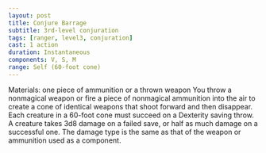 ```yaml
---
layout: post
title: Conjure Barrage
subtitle: 3rd-level conjuration
tags: [ranger, level3, conjuration]
cast: 1 action
duration: Instantaneous
components: V, S, M
range: Self (60-foot cone)
---
```

Materials: one piece of ammunition or a thrown weapon
You throw a nonmagical weapon or fire a piece of nonmagical ammunition into the air to create a cone of identical weapons that shoot forward and then disappear. Each creature in a 60-foot cone must succeed on a Dexterity saving throw. A creature takes 3d8 damage on a failed save, or half as much damage on a successful one. The damage type is the same as that of the weapon or ammunition used as a component.